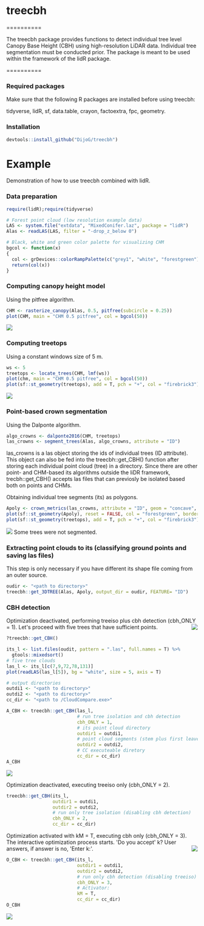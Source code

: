# treecbh 
==========

The treecbh package provides functions to detect individual tree level Canopy Base Height (CBH) using high-resolution LiDAR data. Individual tree segmentation must be conducted prior. The package is meant to be used within the framework of the lidR package. 

==========


### Required packages

Make sure that the following R packages are installed before using treecbh:

tidyverse,
lidR,
sf,
data.table,
crayon,
factoextra,
fpc,
geometry.


### Installation
```r
devtools::install_github("DijoG/treecbh")
```

# Example
Demonstration of how to use treecbh combined with lidR. 


### Data preparation
```r
require(lidR);require(tidyverse)

# Forest point cloud (low resolution example data)
LAS <- system.file("extdata", "MixedConifer.laz", package = "lidR")
Alas <- readLAS(LAS, filter = "-drop_z_below 0") 

# Black, white and green color palette for visualizing CHM
bgcol <- function(x)
{
  col <- grDevices::colorRampPalette(c("grey1", "white", "forestgreen"))
  return(col(x))
}
```


### Computing canopy height model
Using the pitfree algorithm.
```r
CHM <- rasterize_canopy(Alas, 0.5, pitfree(subcircle = 0.25))
plot(CHM, main = "CHM 0.5 pitfree", col = bgcol(50))
```
<img align="bottom" src="https://raw.githubusercontent.com/DijoG/storage/main/README/01_chm_pitfree.png">


### Computing treetops
Using a constant windows size of 5 m.
```r
ws <- 5
treetops <- locate_trees(CHM, lmf(ws))
plot(chm, main = "CHM 0.5 pitfree", col = bgcol(50))
plot(sf::st_geometry(treetops), add = T, pch = "+", col = "firebrick3")
```
<img align="bottom" src="https://raw.githubusercontent.com/DijoG/storage/main/README/02_chm_pitfree_treetops.png">


### Point-based crown segmentation
Using the Dalponte algorithm.

```r
algo_crowns <- dalponte2016(CHM, treetops)
las_crowns <- segment_trees(Alas, algo_crowns, attribute = "ID")
```
las_crowns is a las object storing the ids of individual trees (ID attribute). This object can also be fed into the treecbh::get_CBH() function after storing each individual point cloud (tree) in a directory. Since there are other point- and CHM-based its algorithms outside the liDR framework, trecbh::get_CBH() accepts las files that can previosly be isolated based both on points and CHMs. 

Obtaining individual tree segments (its) as polygons.
```r
Apoly <- crown_metrics(las_crowns, attribute = "ID", geom = "concave", func = NULL)
plot(sf::st_geometry(Apoly), reset = FALSE, col = "forestgreen", border = "grey80")
plot(sf::st_geometry(treetops), add = T, pch = "+", col = "firebrick3")
```
<img align="bottom" src="https://raw.githubusercontent.com/DijoG/storage/main/README/03_its_treetops.png">
Some trees were not segmented.


### Extracting point clouds to its (classifying ground points and saving las files)
This step is only necessary if you have different its shape file coming from an outer source.
```r
oudir <- "<path to directory>"
treecbh::get_3DTREE(Alas, Apoly, output_dir = oudir, FEATURE= "ID")
```


### CBH detection
Optimization deactivated, performing treeiso plus cbh detection (cbh_ONLY = 1). Let's proceed with five trees that have sufficient points.
<img align="right" src="https://raw.githubusercontent.com/DijoG/storage/main/README/3D_tree_example.png">
```r
?treecbh::get_CBH()

its_l <- list.files(oudit, pattern = ".las", full.names = T) %>%
  gtools::mixedsort()
# five tree clouds
las_l <- its_l[c(7,9,72,78,131)]
plot(readLAS(las_l[5]), bg = "white", size = 5, axis = T)
```

```r
# output directories
outdi1 <- "<path to directory>"
outdi2 <- "<path to directory>"
cc_dir <- "<path to /CloudCompare.exe>"

A_CBH <- treecbh::get_CBH(las_l,
                          # run tree isolation and cbh detection
                          cbh_ONLY = 1,
                          # its point cloud directory
                          outdir1 = outdi1,
                          # point cloud segments (stem plus first leaved branch) directory
                          outdir2 = outdi2,
                          # CC executeable diretory
                          cc_dir = cc_dir)
A_CBH
```
<img align="bottom" src="https://raw.githubusercontent.com/DijoG/storage/main/README/04_A_CBH.png">


Optimization deactivated, executing treeiso only (cbh_ONLY = 2).
```r
treecbh::get_CBH(its_l,
                 outdir1 = outdi1,
                 outdir2 = outdi2,
                 # run only tree isolation (disabling cbh detection)
                 cbh_ONLY = 2,
                 cc_dir = cc_dir)
``` 


Optimization activated with kM = T, executing cbh only (cbh_ONLY = 3). The interactive optimization process starts. 
'Do you accept' k? User answers, if answer is no, 'Enter k:'. 
<img align="right" src="https://raw.githubusercontent.com/DijoG/storage/main/README/sugg_k_no.png">
```r
O_CBH <- treecbh::get_CBH(its_l,
                          outdir1 = outdi1,
                          outdir2 = outdi2,
                          # run only cbh detection (disabling treeiso)
                          cbh_ONLY = 3,
                          # Activator:
                          kM = T,
                          cc_dir = cc_dir)
O_CBH
```
<img align="bottom" src="https://raw.githubusercontent.com/DijoG/storage/main/README/05_O_CBH.png">

